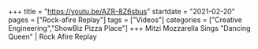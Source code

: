 +++
title = "https://youtu.be/AZR-8Z6sbus"
startdate = "2021-02-20"
pages = ["Rock-afire Replay"]
tags = ["Videos"]
categories = ["Creative Engineering","ShowBiz Pizza Place"]
+++
Mitzi Mozzarella Sings "Dancing Queen" | Rock Afire Replay
